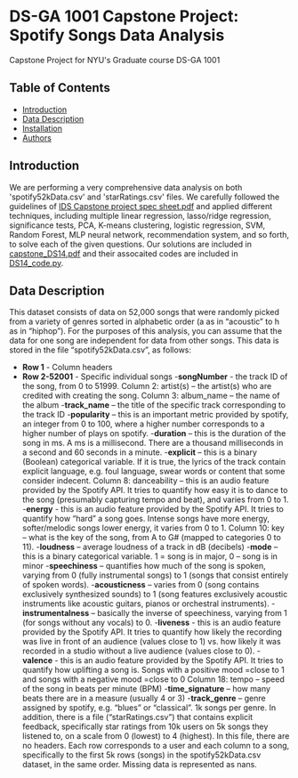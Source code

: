 # DS-GA 1001 Capstone Project: Spotify Songs Data Analysis
Capstone Project for NYU's Graduate course DS-GA 1001

## Table of Contents

- [Introduction](#introduction)
- [Data Description](#data-description)
- [Installation](#installation)
- [Authors](#authors)

## Introduction
We are performing a very comprehensive data analysis on both 'spotify52kData.csv' and 'starRatings.csv' files. We carefully followed the guidelines of [IDS Capstone project spec sheet.pdf](/IDS_Capstone_project_spec_sheet.pdf) and applied different techniques, including multiple linear regression, lasso/ridge regression, significance tests, PCA, K-means clustering, logistic regression, SVM, Random Forest, MLP neural network, recommendation system, and so forth, to solve each of the given questions. 
Our solutions are included in [capstone_DS14.pdf](/capstone_DS14.pdf) and their assocaited codes are included in [DS14_code.py](/DS14_code.py).

## Data Description
This dataset consists of data on 52,000 songs that were randomly picked from a variety of genres sorted in alphabetic order (a as in “acoustic” to h as in “hiphop”). For the purposes of this analysis, you can assume that the data for one song are independent for data from other songs.
This data is stored in the file “spotify52kData.csv”, as follows:
- **Row 1** - Column headers
- **Row 2-52001** - Specific individual songs
-**songNumber** - the track ID of the song, from 0 to 51999. Column 2: artist(s) – the artist(s) who are credited with creating the song. Column 3: album_name – the name of the album
-**track_name** – the title of the specific track corresponding to the track ID
-**popularity** – this is an important metric provided by spotify, an integer from 0 to 100, where a higher number corresponds to a higher number of plays on spotify.
-**duration** – this is the duration of the song in ms. A ms is a millisecond. There are a thousand milliseconds in a second and 60 seconds in a minute.
-**explicit** – this is a binary (Boolean) categorical variable. If it is true, the lyrics of the track contain explicit language, e.g. foul language, swear words or content that some consider indecent. Column 8: danceability – this is an audio feature provided by the Spotify API. It tries to quantify how easy it is to dance to the song (presumably capturing tempo and beat), and varies from 0 to 1.
-**energy** - this is an audio feature provided by the Spotify API. It tries to quantify how “hard” a song goes. Intense songs have more energy, softer/melodic songs lower energy, it varies from 0 to 1. Column 10: key – what is the key of the song, from A to G# (mapped to categories 0 to 11).
-**loudness** – average loudness of a track in dB (decibels)
-**mode** – this is a binary categorical variable. 1 = song is in major, 0 – song is in minor
-**speechiness** – quantifies how much of the song is spoken, varying from 0 (fully instrumental songs) to 1 (songs that consist entirely of spoken words).
-**acousticness** – varies from 0 (song contains exclusively synthesized sounds) to 1 (song features exclusively acoustic instruments like acoustic guitars, pianos or orchestral instruments).
-**instrumentalness** – basically the inverse of speechiness, varying from 1 (for songs without any vocals) to 0.
-**liveness** - this is an audio feature provided by the Spotify API. It tries to quantify how likely the recording was live in front of an audience (values close to 1) vs. how likely it was recorded in a studio without a live audience (values close to 0).
-**valence** - this is an audio feature provided by the Spotify API. It tries to quantify how uplifting a song is. Songs with a positive mood =close to 1 and songs with a negative mood =close to 0 Column 18: tempo – speed of the song in beats per minute (BPM)
-**time_signature** – how many beats there are in a measure (usually 4 or 3)
-**track_genre** – genre assigned by spotify, e.g. “blues” or “classical”. 1k songs per genre.
In addition, there is a file (“starRatings.csv”) that contains explicit feedback, specifically star ratings from 10k users on 5k songs they listened to, on a scale from 0 (lowest) to 4 (highest). In this file, there are no headers. Each row corresponds to a user and each column to a song, specifically to the first 5k rows (songs) in the spotify52kData.csv dataset, in the same order. Missing data is represented as nans.
